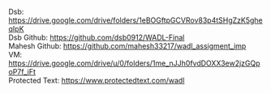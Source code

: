 Dsb: https://drive.google.com/drive/folders/1eBOGftpGCVRov83p4tSHgZzK5gheqIpK </br>
Dsb Github: https://github.com/dsb0912/WADL-Final </br>
Mahesh Github: https://github.com/mahesh33217/wadl_assigment_imp </br>
VM: https://drive.google.com/drive/u/0/folders/1me_nJJh0fvdDOXX3ew2jzGQpoP7f_iFt </br>
Protected Text: https://www.protectedtext.com/wadl  
